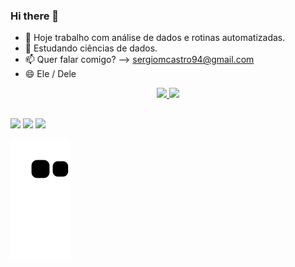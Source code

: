 ### Hi there 👋

- 🔭 Hoje trabalho com análise de dados e rotinas automatizadas.
- 🌱 Estudando ciências de dados. 
- 📫 Quer falar comigo? --> sergiomcastro94@gmail.com
- 😄 Ele / Dele

<div align="center">
  <a href="https://github.com/smcco94">
  <img height="170em" src="https://github-readme-stats.vercel.app/api?username=smcco94&show_icons=true&theme=dracula&include_all_commits=true&count_private=true"/>
  <img height="170em" src="https://github-readme-stats.vercel.app/api/top-langs/?username=smcco94&layout=compact&langs_count=7&theme=dracula"/>
</div>
  
  ##
 
<div> 
 <a href="https://discord.gg/wagxzStdcR" target="_blank"><img src="https://img.shields.io/badge/Discord-7289DA?style=for-the-badge&logo=discord&logoColor=white" target="_blank"></a> 
  <a href = "mailto:sergiomcastro94@gmail.com"><img src="https://img.shields.io/badge/-Gmail-%23333?style=for-the-badge&logo=gmail&logoColor=white" target="_blank"></a>
  <a href="https://www.linkedin.com/in/sergio-castro-262ab0124/" target="_blank"><img src="https://img.shields.io/badge/-LinkedIn-%230077B5?style=for-the-badge&logo=linkedin&logoColor=white" target="_blank"></a> 
 
  ![Snake animation](https://github.com/smcco94/smcco94/blob/output/github-contribution-grid-snake.svg)
 
</div>
